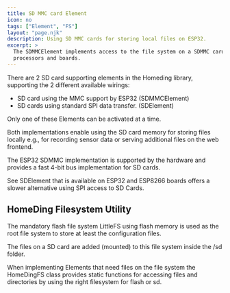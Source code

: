 ```yaml
---
title: SD MMC card Element
icon: no
tags: ["Element", "FS"]
layout: "page.njk"
description: Using SD MMC cards for storing local files on ESP32.
excerpt: >
  The SDMMCElement implements access to the file system on a SDMMC card on ESP32
  processors and boards.
---
```


There are 2 SD card supporting elements in the Homeding library, supporting the 2 different available wirings:

* SD card using the MMC support by ESP32 (SDMMCElement)
* SD cards using standard SPI data transfer. (SDElement)

Only one of these Elements can be activated at a time.

Both implementations enable using the SD card memory for storing files locally e.g.,
for recording sensor data or serving additional files on the web frontend.

The ESP32 SDMMC implementation is supported by the hardware and
provides a fast 4-bit bus implementation for SD cards.

See SDElement that is available on ESP32 and ESP8266 boards offers 
a slower alternative using SPI access to SD Cards.

<!--
## current limitations

The sd filesystem is availabe readonly in the /sd folder through the web server.

File uploads and File deletes through the web server is not supported as of now.
-->



## HomeDing Filesystem Utility

The mandatory flash file system LittleFS using flash memory
is used as the root file system to store at least the configuration files.

The files on a SD card are added (mounted) to this file system inside the /sd folder.

When implementing Elements that need files on the file system the HomeDingFS class provides
static functions for accessing files and directories by using the right filesystem for flash or sd.




